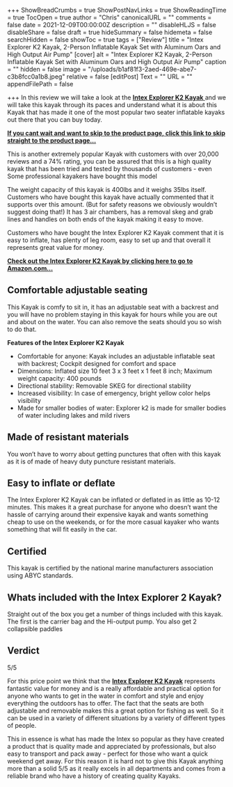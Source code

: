 +++
ShowBreadCrumbs = true
ShowPostNavLinks = true
ShowReadingTime = true
TocOpen = true
author = "Chris"
canonicalURL = ""
comments = false
date = 2021-12-09T00:00:00Z
description = ""
disableHLJS = false
disableShare = false
draft = true
hideSummary = false
hidemeta = false
searchHidden = false
showToc = true
tags = ["Review"]
title = "Intex Explorer K2 Kayak, 2-Person Inflatable Kayak Set with Aluminum Oars and High Output Air Pump"
[cover]
alt = "Intex Explorer K2 Kayak, 2-Person Inflatable Kayak Set with Aluminum Oars and High Output Air Pump"
caption = ""
hidden = false
image = "/uploads/b1af81f3-2aed-469e-abe7-c3b8fcc0a1b8.jpeg"
relative = false
[editPost]
Text = ""
URL = ""
appendFilePath = false

+++
In this review we will take a look at the [**Intex Explorer K2 Kayak** ](#)and we will take this kayak through its paces and understand what it is about this Kayak that has made it one of the most popular two seater inflatable kayaks out there that you can buy today.

[**If you cant wait and want to skip to the product page, click this link to skip straight to the product page…**](#)

This is another extremely popular Kayak with customers with over 20,000 reviews and a 74% rating, you can be assured that this is a high quality kayak that has been tried and tested by thousands of customers - even Some professional kayakers have bought this model 

The weight capacity of this kayak is 400lbs and it weighs 35lbs itself.  Customers who have bought this kayak have actually commented that it supports over this amount.  (But for safety reasons we obviously wouldn’t suggest doing that!)  It has 3 air chambers, has a removal skeg and grab lines and handles on both ends of the kayak making it easy to move. 

Customers who have bought the Intex Explorer K2 Kayak comment that it is easy to inflate, has plenty of leg room, easy to set up and that overall it represents great value for money.

[**Check out the Intex Explorer K2 Kayak by clicking here to go to Amazon.com…**](#)

## Comfortable adjustable seating

This Kayak is comfy to sit in, it has an adjustable seat with a backrest and you will have no problem staying in this kayak for hours while you are out and about on the water.  You can also remove the seats should you so wish to do that.

**Features of the Intex Explorer K2 Kayak**

* Comfortable for anyone: Kayak includes an adjustable inflatable seat with backrest; Cockpit designed for comfort and space
* Dimensions: Inflated size 10 feet 3 x 3 feet x 1 feet 8 inch; Maximum weight capacity: 400 pounds
* Directional stability: Removable SKEG for directional stability
* Increased visibility: In case of emergency, bright yellow color helps visibility
* Made for smaller bodies of water: Explorer k2 is made for smaller bodies of water including lakes and mild rivers

## Made of resistant materials

You won’t have to worry about getting punctures that often with this kayak as it is of made of heavy duty puncture resistant materials.

## Easy to inflate or deflate

The Intex Explorer K2 Kayak can be inflated or deflated in as little as 10-12 minutes.  This makes it a great purchase for anyone who doesn’t want the hassle of carrying around their expensive kayak and wants something cheap to use on the weekends, or for the more casual kayaker who wants something that will fit easily in the car.

## Certified

This kayak is certified by the national marine manufacturers association using ABYC standards.

## Whats included with the Intex Explorer 2 Kayak?

Straight out of the box you get a number of things included with this kayak.  The first is the carrier bag and  the Hi-output pump.  You also get 2 collapsible paddles

## Verdict

5/5

For this price point we think that the [**Intex Explorer K2 Kayak**](#) represents fantastic value for money and is a really affordable and practical option for anyone who wants to get in the water in comfort and style and enjoy everything the outdoors has to offer. The fact that the seats are both adjustable and removable makes this a great option for fishing as well.  So it can be used in a variety of different situations by a variety of different types of people.  

This in essence is what has made the Intex so popular as they have created a product that is quality made and appreciated by professionals, but also easy to transport and pack away - perfect for those who want a quick weekend get away.  For this reason it is hard not to give this Kayak anything more than a solid 5/5 as it really excels in all departments and comes from a reliable brand who have a history of creating quality Kayaks.